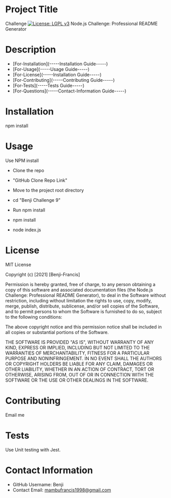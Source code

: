 # Project Title

Challenge
[![License: LGPL v3](https://img.shields.io/badge/License-LGPL%20v3-blue.svg)](https://www.gnu.org/licenses/lgpl-3.0)
Node.js Challenge: Professional README Generator

# Description

- [For-Installation](-----Installation Guide-----)
- [For-Usage](-----Usage Guide-----)
- [For-License](-----Installation Guide-----)
- [For-Contributing](-----Contributing Guide-----)
- [For-Tests](-----Tests Guide-----)
- [For-Questions](-----Contact-Information Guide-----)

# Installation

npm install

# Usage

Use NPM install

- Clone the repo

- "GitHub Clone Repo Link"

- Move to the project root directory

- cd "Benji Challenge 9"

- Run npm install

- npm install

- node index.js

# License

MIT License

Copyright (c) [2021] [Benji-Francis]

Permission is hereby granted, free of charge, to any person obtaining a copy
of this software and associated documentation files (the Node.js Challenge: Professional README Generator), to deal
in the Software without restriction, including without limitation the rights
to use, copy, modify, merge, publish, distribute, sublicense, and/or sell
copies of the Software, and to permit persons to whom the Software is
furnished to do so, subject to the following conditions:

The above copyright notice and this permission notice shall be included in all
copies or substantial portions of the Software.

THE SOFTWARE IS PROVIDED "AS IS", WITHOUT WARRANTY OF ANY KIND, EXPRESS OR
IMPLIED, INCLUDING BUT NOT LIMITED TO THE WARRANTIES OF MERCHANTABILITY,
FITNESS FOR A PARTICULAR PURPOSE AND NONINFRINGEMENT. IN NO EVENT SHALL THE
AUTHORS OR COPYRIGHT HOLDERS BE LIABLE FOR ANY CLAIM, DAMAGES OR OTHER
LIABILITY, WHETHER IN AN ACTION OF CONTRACT, TORT OR OTHERWISE, ARISING FROM,
OUT OF OR IN CONNECTION WITH THE SOFTWARE OR THE USE OR OTHER DEALINGS IN THE
SOFTWARE.

# Contributing

Email me

# Tests

Use Unit testing with Jest.

# Contact Information

- GitHub Username: Benji
- Contact Email: mambufrancis1998@gmail.com
